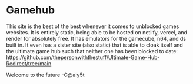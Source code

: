 # Gamehub
This site is the best of the best whenever it comes to unblocked games websites. It is entirely static, being able to be hosted on netlify, vercel, and render for absolutely free. It has emulators for the gamecube, n64, and ds built in. It even has a sister site (also static) that is able to cloak itself and the ultimate game hub such that neither one has been blocked to date: https://github.com/thepersonwiththestuff/Ultimate-Game-Hub-Redirect/tree/main

Welcome to the future
-C@aly5t
